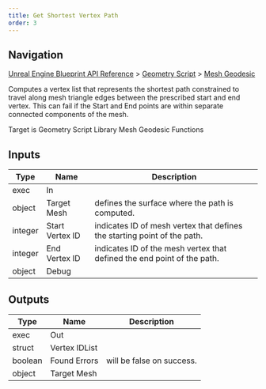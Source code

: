 ```yaml
---
title: Get Shortest Vertex Path
order: 3
---
```

## Navigation

[Unreal Engine Blueprint API Reference](https://dev.epicgames.com/documentation/en-us/unreal-engine/BlueprintAPI) > [Geometry Script](https://dev.epicgames.com/documentation/en-us/unreal-engine/BlueprintAPI/GeometryScript) > [Mesh Geodesic](https://dev.epicgames.com/documentation/en-us/unreal-engine/BlueprintAPI/GeometryScript/MeshGeodesic)

Computes a vertex list that represents the shortest path constrained to travel along mesh triangle edges between the prescribed start and end vertex.
This can fail if the Start and End points are within separate connected components of the mesh.

Target is Geometry Script Library Mesh Geodesic Functions

## Inputs

| Type | Name | Description |
| --- | --- | --- |
| exec | In |  |
| object | Target Mesh | defines the surface where the path is computed. |
| integer | Start Vertex ID | indicates ID of mesh vertex that defines the starting point of the path. |
| integer | End Vertex ID | indicates ID of the mesh vertex that defined the end point of the path. |
| object | Debug |  |

## Outputs

| Type | Name | Description |
| --- | --- | --- |
| exec | Out |  |
| struct | Vertex IDList |  |
| boolean | Found Errors | will be false on success. |
| object | Target Mesh |  |
